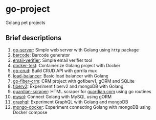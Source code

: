 # go-project
Golang pet projects

## Brief descriptions
1. [go-server](https://github.com/binh234/go-project/tree/main/go-server): Simple web server with Golang using `http` package
2. [barcode](https://github.com/binh234/go-project/tree/main/barcode): Barcode generator
3. [email-verifier](https://github.com/binh234/go-project/tree/main/go-crud): Simple email verifier tool
4. [docker-test](https://github.com/binh234/go-project/tree/main/docker-test): Containerize Golang project with Docker
5. [go-crud](https://github.com/binh234/go-project/tree/main/go-crud): Build CRUD API with gorrila mux
6. [load-balancer](https://github.com/binh234/go-project/tree/main/load-balancer): Basic load balancer with Golang
7. [go-fiber-crm](https://github.com/binh234/go-project/tree/main/go-fiber-crm): CRM project with gofiberv1, gORM and SQLite
8. [fiberv2](https://github.com/binh234/go-project/tree/main/fiberv2): Experiment fiberv2 and mongoDB with Golang
9. [guardian-scraper](https://github.com/binh234/go-project/tree/main/guradian-scraper): HTML scraper for [guardian.com](https://www.theguardian.com) using go routines
10. [mysql](https://github.com/binh234/go-project/tree/main/mysql): Connect Golang with MySQL using gORM
11. [graphql](https://github.com/binh234/go-project/tree/main/graphql): Experiment GraphQL with Golang and mongoDB
11. [mongo-docker](https://github.com/binh234/go-project/tree/main/graphql): Experiment connecting Golang with mongoDB using Docker compose